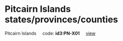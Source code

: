 # Pitcairn Islands states/provinces/counties
Pitcairn Islands&nbsp;&nbsp;&nbsp;&nbsp;&nbsp;code: **id3:PN-X01**&nbsp;&nbsp;&nbsp;&nbsp;&nbsp;[view](../../export/geojson/medium/id3/pn/x01.geojson)&nbsp;&nbsp;&nbsp;&nbsp;&nbsp;

